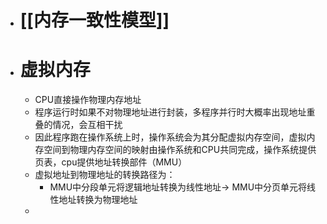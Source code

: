 - # [[内存一致性模型]]
- # 虚拟内存
	- CPU直接操作物理内存地址
	- 程序运行时如果不对物理地址进行封装，多程序并行时大概率出现地址重叠的情况，会互相干扰
	- 因此程序跑在操作系统上时，操作系统会为其分配虚拟内存空间，虚拟内存空间到物理内存空间的映射由操作系统和CPU共同完成，操作系统提供页表，cpu提供地址转换部件（MMU）
	- 虚拟地址到物理地址的转换路径为：
		- MMU中分段单元将逻辑地址转换为线性地址-> MMU中分页单元将线性地址转换为物理地址
	-